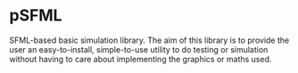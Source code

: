 # pSFML

SFML-based basic simulation library. The aim of this library is to provide the user an easy-to-install, simple-to-use utility to do testing or simulation without 
having to care about implementing the graphics or maths used.
